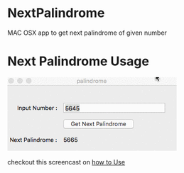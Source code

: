 # NextPalindrome
MAC OSX app to get next palindrome of given number

# Next Palindrome Usage #
![Animated walkthrough of the app](Assets/walkThrough.gif)

checkout this screencast on [how to Use](http://recordit.co/LrUImWj8Ai)
